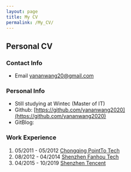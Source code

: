 ```yaml
---
layout: page
title: My CV
permalink: /My_CV/
---
```


## Personal CV
### Contact Info
- Email yananwang20@gmail.com

### Personal Info
- Still studying at Wintec (Master of IT)
- Github: [https://github.com/yananwang2020](https://github.com/yananwang2020)
- GitBlog: 

### Work Experience
1. 05/2011 - 05/2012 [Chongqing PointTo Tech](http://dianzhikeji07.atobo.com/)  
2. 08/2012 - 04/2014 [Shenzhen Fanhou Tech](http://www.fanhougame.net/)
3. 04/2015 - 10/2019 [Shenzhen Tencent](https://www.tencent.com/en-us/)

